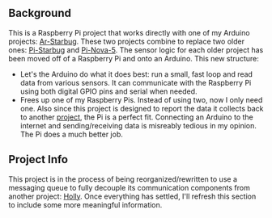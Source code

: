 ## Background

This is a Raspberry Pi project that works directly with one of my Arduino projects: [Ar-Starbug](https://github.com/projectweekend/Ar-Starbug). These two projects combine to replace two older ones: [Pi-Starbug](https://github.com/projectweekend/Pi-Starbug) and [Pi-Nova-5](https://github.com/projectweekend/Pi-Nova-5). The sensor logic for each older project has been moved off of a Raspberry Pi and onto an Arduino. This new structure:

* Let's the Arduino do what it does best: run a small, fast loop and read data from various sensors. It can communicate with the Raspberry Pi using both digital GPIO pins and serial when needed.
* Frees up one of my Raspberry Pis. Instead of using two, now I only need one. Also since this project is designed to report the data it collects back to another [project](https://github.com/projectweekend/Holly), the Pi is a perfect fit. Connecting an Arduino to the internet and sending/receiving data is misreably tedious in my opinion. The Pi does a much better job.

## Project Info

This project is in the process of being reorganized/rewritten to use a messaging queue to fully decouple its communication components from another project: [Holly](https://github.com/projectweekend/Holly). Once everything has settled, I'll refresh this section to include some more meaningful information.

